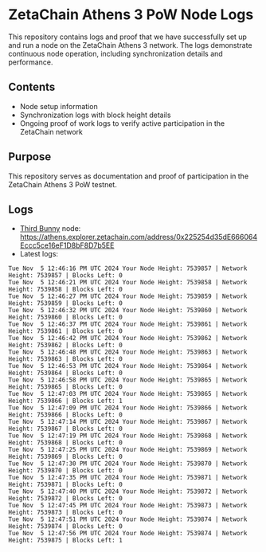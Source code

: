 # ZetaChain Athens 3 PoW Node Logs
This repository contains logs and proof that we have successfully set up and run a node on the ZetaChain Athens 3 network. The logs demonstrate continuous node operation, including synchronization details and performance.

## Contents
- Node setup information
- Synchronization logs with block height details
- Ongoing proof of work logs to verify active participation in the ZetaChain network

## Purpose
This repository serves as documentation and proof of participation in the ZetaChain Athens 3 PoW testnet.

## Logs

- [Third Bunny](https://thirdbunny.xyz/) node: https://athens.explorer.zetachain.com/address/0x225254d35dE666064Eccc5ce16eF1D8bF8D7b5EE
- Latest logs:
```
Tue Nov  5 12:46:16 PM UTC 2024 Your Node Height: 7539857 | Network Height: 7539857 | Blocks Left: 0
Tue Nov  5 12:46:21 PM UTC 2024 Your Node Height: 7539858 | Network Height: 7539858 | Blocks Left: 0
Tue Nov  5 12:46:27 PM UTC 2024 Your Node Height: 7539859 | Network Height: 7539859 | Blocks Left: 0
Tue Nov  5 12:46:32 PM UTC 2024 Your Node Height: 7539860 | Network Height: 7539860 | Blocks Left: 0
Tue Nov  5 12:46:37 PM UTC 2024 Your Node Height: 7539861 | Network Height: 7539861 | Blocks Left: 0
Tue Nov  5 12:46:42 PM UTC 2024 Your Node Height: 7539862 | Network Height: 7539862 | Blocks Left: 0
Tue Nov  5 12:46:48 PM UTC 2024 Your Node Height: 7539863 | Network Height: 7539863 | Blocks Left: 0
Tue Nov  5 12:46:53 PM UTC 2024 Your Node Height: 7539864 | Network Height: 7539864 | Blocks Left: 0
Tue Nov  5 12:46:58 PM UTC 2024 Your Node Height: 7539865 | Network Height: 7539865 | Blocks Left: 0
Tue Nov  5 12:47:03 PM UTC 2024 Your Node Height: 7539865 | Network Height: 7539866 | Blocks Left: 1
Tue Nov  5 12:47:09 PM UTC 2024 Your Node Height: 7539866 | Network Height: 7539866 | Blocks Left: 0
Tue Nov  5 12:47:14 PM UTC 2024 Your Node Height: 7539867 | Network Height: 7539867 | Blocks Left: 0
Tue Nov  5 12:47:19 PM UTC 2024 Your Node Height: 7539868 | Network Height: 7539868 | Blocks Left: 0
Tue Nov  5 12:47:25 PM UTC 2024 Your Node Height: 7539869 | Network Height: 7539869 | Blocks Left: 0
Tue Nov  5 12:47:30 PM UTC 2024 Your Node Height: 7539870 | Network Height: 7539870 | Blocks Left: 0
Tue Nov  5 12:47:35 PM UTC 2024 Your Node Height: 7539871 | Network Height: 7539871 | Blocks Left: 0
Tue Nov  5 12:47:40 PM UTC 2024 Your Node Height: 7539872 | Network Height: 7539872 | Blocks Left: 0
Tue Nov  5 12:47:45 PM UTC 2024 Your Node Height: 7539873 | Network Height: 7539873 | Blocks Left: 0
Tue Nov  5 12:47:51 PM UTC 2024 Your Node Height: 7539874 | Network Height: 7539874 | Blocks Left: 0
Tue Nov  5 12:47:56 PM UTC 2024 Your Node Height: 7539874 | Network Height: 7539875 | Blocks Left: 1
```
